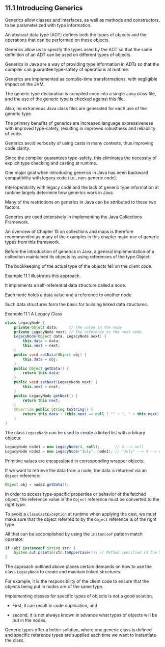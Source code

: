 ## 11.1 Introducing Generics
Generics allow classes and interfaces, as well as methods and constructors, to be parameterized with type information.

An abstract data type (ADT) defines both the types of objects and the operations that can be performed on these objects.

Generics allow us to specify the types used by the ADT so that the same definition of an ADT can be used on different types of objects.


Generics in Java are a way of providing type information in ADTs so that the compiler can guarantee type-safety of operations at runtime.

Generics are implemented as compile-time transformations, with negligible impact on the JVM.

The generic type declaration is compiled once into a single Java class file, and the use of the generic type is checked against this file.

Also, no extraneous Java class files are generated for each use of the generic type.


The primary benefits of generics are increased language expressiveness with improved type-safety, resulting in improved robustness and reliability of code.

Generics avoid verbosity of using casts in many contexts, thus improving code clarity.

Since the compiler guarantees type-safety, this eliminates the necessity of explicit type checking and casting at runtime.


One major goal when introducing generics in Java has been backward compatibility with legacy code (i.e., non-generic code).

Interoperability with legacy code and the lack of generic type information at runtime largely determine how generics work in Java.

Many of the restrictions on generics in Java can be attributed to these two factors.


Generics are used extensively in implementing the Java Collections Framework.

An overview of Chapter 15 on collections and maps is therefore recommended as many of the examples in this chapter make use of generic types from this framework.


Before the introduction of generics in Java, a general implementation of a collection maintained its objects by using references of the type Object.

The bookkeeping of the actual type of the objects fell on the client code.

Example 11.1 illustrates this approach.

It implements a self-referential data structure called a node.

Each node holds a data value and a reference to another node.

Such data structures form the basis for building linked data structures.


Example 11.1 A Legacy Class


```java
class LegacyNode {
    private Object data;     // The value in the node
    private LegacyNode next; // The reference to the next node.
    LegacyNode(Object data, LegacyNode next) {
        this.data = data;
        this.next = next;
    }
    public void setData(Object obj) {
        this.data = obj;
    }
    public Object getData() {
        return this.data;
    }
    public void setNext(LegacyNode next) {
        this.next = next;
    }
    public LegacyNode getNext() {
        return this.next;
    }
    @Override public String toString() {
        return this.data + (this.next == null ? "" : ", " + this.next);
    }
}
```
The class `LegacyNode` can be used to create a linked list with arbitrary objects:

```java
LegacyNode node1 = new LegacyNode(4, null);       // 4 --> null
LegacyNode node2 = new LegacyNode("July", node1); // "July" --> 4 --> null
```

Primitive values are encapsulated in corresponding wrapper objects.

If we want to retrieve the data from a node, the data is returned via an `Object` reference:

```java
Object obj = node2.getData();
```

In order to access type-specific properties or behavior of the fetched object, the reference value in the `Object` reference must be converted to the right type.

To avoid a `ClassCastException` at runtime when applying the cast, we must make sure that the object referred to by the `Object` reference is of the right type.

All that can be accomplished by using the `instanceof` pattern match operator:
  
```java
if (obj instanceof String str) {
    System.out.println(str.toUpperCase()); // Method specified in the String class.
}
```
The approach outlined above places certain demands on how to use the class `LegacyNode` to create and maintain linked structures.

For example, it is the responsibility of the client code to ensure that the objects being put in nodes are of the same type.

Implementing classes for specific types of objects is not a good solution.

- First, it can result in code duplication, and 

- second, it is not always known in advance what types of objects will be put in the nodes.

Generic types offer a better solution, where one generic class is defined and specific reference types are supplied each time we want to instantiate the class.